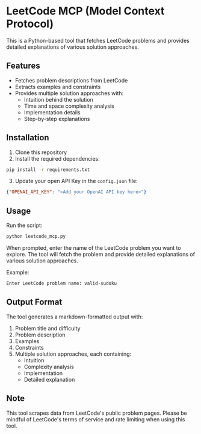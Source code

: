 # LeetCode MCP (Model Context Protocol)

This is a Python-based tool that fetches LeetCode problems and provides detailed explanations of various solution approaches.

## Features

- Fetches problem descriptions from LeetCode
- Extracts examples and constraints
- Provides multiple solution approaches with:
  - Intuition behind the solution
  - Time and space complexity analysis
  - Implementation details
  - Step-by-step explanations

## Installation

1. Clone this repository
2. Install the required dependencies:
```bash
pip install -r requirements.txt
```
3. Update your open API Key in the `config.json` file:
```json
{"OPENAI_API_KEY": "<Add your OpenAI API key here>"}
```

## Usage

Run the script:
```bash
python leetcode_mcp.py
```

When prompted, enter the name of the LeetCode problem you want to explore. The tool will fetch the problem and provide detailed explanations of various solution approaches.

Example:
```bash
Enter LeetCode problem name: valid-sudoku
```

## Output Format

The tool generates a markdown-formatted output with:

1. Problem title and difficulty
2. Problem description
3. Examples
4. Constraints
5. Multiple solution approaches, each containing:
   - Intuition
   - Complexity analysis
   - Implementation
   - Detailed explanation

## Note

This tool scrapes data from LeetCode's public problem pages. Please be mindful of LeetCode's terms of service and rate limiting when using this tool. 